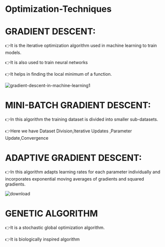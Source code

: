# Optimization-Techniques

# GRADIENT DESCENT:
  
   👉It is the iterative optimization algorithm used in machine learning to train models.
   
   
   👉It is also used to train neural networks
   
   
   👉It helps in finding the local minimum of a function.


![gradient-descent-in-machine-learning1](https://github.com/dharshu2323/Optimization-Techniques/assets/104815447/08e4968e-1e68-429a-a601-30ab34231784)

# MINI-BATCH GRADIENT DESCENT:
   👉In this algorithm the training dataset is divided into smaller sub-datasets.

   👉Here we have Dataset Division,Iterative Updates ,Parameter Update,Convergence

   

 # ADAPTIVE GRADIENT DESCENT:
  👉In this algorithm adapts learning rates for each parameter individually and incorporates exponential moving averages of gradients 
      and squared gradients.   

![download](https://github.com/dharshu2323/Optimization-Techniques/assets/104815447/d2421010-ddc6-4fa2-a71e-7a3b79d0bea8)

# GENETIC ALGORITHM
   👉It is a stochastic global optimization algorithm.
   
   
   👉It is biologically inspired algorithm
   
